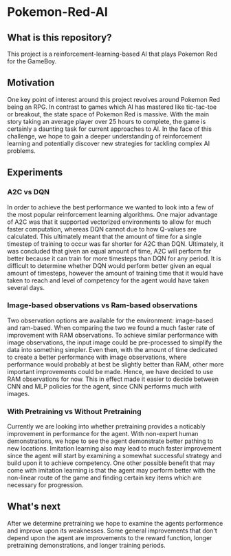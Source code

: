 # Pokemon-Red-AI

## What is this repository?

This project is a reinforcement-learning-based AI that plays Pokemon Red for the GameBoy. 

## Motivation

One key point of interest around this project revolves around Pokemon Red being an RPG. In contrast to games which AI has mastered like tic-tac-toe or breakout, the state space of Pokemon Red is massive. With the main story taking an average player over 25 hours to complete, the game is certainly a daunting task for current approaches to AI. In the face of this challenge, we hope to gain a deeper understanding of reinforcement learning and potentially discover new strategies for tackling complex AI problems.

## Experiments

### A2C vs DQN

In order to achieve the best performance we wanted to look into a few of the most popular reinforcement learning algorithms. One major advantage of A2C was that it supported vectorized environments to allow for much faster computation, whereas DQN cannot due to how Q-values are calculated. This ultimately meant that the amount of time for a single timestep of training to occur was far shorter for A2C than DQN. Ultimately, it was concluded that given an equal amount of time, A2C will perform far better because it can train for more timesteps than DQN for any period. It is difficult to determine whether DQN would perform better given an equal amount of timesteps, however the amount of training time that it would have taken to reach and level of competency for the agent would have taken several days. 

### Image-based observations vs Ram-based observations

Two observation options are available for the environment: image-based and ram-based. When comparing the two we found a much faster rate of improvement with RAM observations. To achieve similar performance with image observations, the input image could be pre-processed to simplify the data into something simpler. Even then, with the amount of time dedicated to create a better performance with image observations, where performance would probably at best be slightly better than RAM, other more important improvements could be made. Hence, we have decided to use RAM observations for now. This in effect made it easier to decide between CNN and MLP policies for the agent, since CNN performs much with images.

### With Pretraining vs Without Pretraining

Currently we are looking into whether pretraining provides a noticably improvement in performance for the agent. With non-expert human demonstrations, we hope to see the agent demonstrate better pathing to new locations. Imitation learning also may lead to much faster improvement since the agent will start by examining a somewhat successful strategy and build upon it to achieve competency. One other possible benefit that may come with imitation learning is that the agent may perform better with the non-linear route of the game and finding certain key items which are necessary for progression.

## What's next

After we determine pretraining we hope to examine the agents performence and improve upon its weaknesses. Some general improvements that don't depend upon the agent are improvements to the reward function, longer pretraining demonstrations, and longer training periods.
